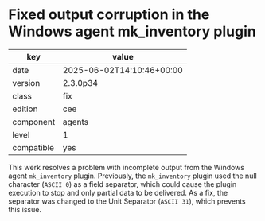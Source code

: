 [//]: # (werk v2)
# Fixed output corruption in the Windows agent mk_inventory plugin

key        | value
---------- | ---
date       | 2025-06-02T14:10:46+00:00
version    | 2.3.0p34
class      | fix
edition    | cee
component  | agents
level      | 1
compatible | yes

This werk resolves a problem with incomplete output from the Windows agent
`mk_inventory` plugin.
Previously, the `mk_inventory` plugin used the null character (`ASCII 0`)
as a field separator, which could cause the plugin execution to stop and only
partial data to be delivered.
As a fix, the separator was changed to the Unit Separator (`ASCII 31`),
which prevents this issue.

